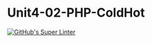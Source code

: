 # Unit4-02-PHP-ColdHot
[![GitHub's Super Linter](https://github.com/ICS20-Programming-Remy-S/Unit4-02-PHP-ColdHot/workflows/GitHub's%20Super%20Linter/badge.svg)](https://github.com/ICS20-Programming-Remy-S/Unit4-02-PHP-ColdHot/actions)